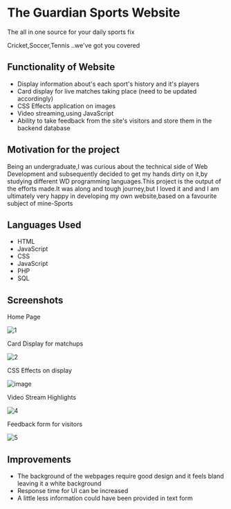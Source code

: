 # The Guardian Sports Website

The all in one source for your daily sports fix

Cricket,Soccer,Tennis ..we've got you covered

## Functionality of Website

- Display information about's each sport's history and it's players
- Card display for live matches taking place (need to be updated accordingly)
- CSS Effects application on images
- Video streaming,using JavaScript
- Ability to take feedback from the site's visitors and store them in the backend database

## Motivation for the project

Being an undergraduate,I was curious about the technical side of Web Development and subsequently decided to get my hands dirty on it,by studying different WD programming languages.This project is the output of the efforts made.It was along and tough journey,but I loved it and and I am ultimately very happy in developing my own website,based on a favourite subject of mine-Sports 

## Languages Used
- HTML
- JavaScript
- CSS
- JavaScript
- PHP
- SQL

## Screenshots 

Home Page 

![1](https://user-images.githubusercontent.com/77625109/122787087-9afa6b80-d2d2-11eb-9118-0a67f0d7d500.jpg)

Card Display for matchups

![2](https://user-images.githubusercontent.com/77625109/122789530-080f0080-d2d5-11eb-9e35-2144b8d06c95.jpg)

CSS Effects on display

![image](https://user-images.githubusercontent.com/77625109/122790221-ba46c800-d2d5-11eb-9008-7dc5db2e33d8.jpg)

Video Stream Highlights

![4](https://user-images.githubusercontent.com/77625109/122791009-756f6100-d2d6-11eb-9cde-09fbd53a66de.png)

Feedback form for visitors

![5](https://user-images.githubusercontent.com/77625109/122791610-01818880-d2d7-11eb-8828-c76e3da983b0.jpg)

## Improvements

- The background of the webpages require good design and it feels bland leaving it a white background
- Response time for UI can be increased
- A little less information could have been provided in text form 


